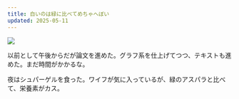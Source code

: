 ```yaml
---
title: 白いのは緑に比べてめちゃへぼい
updated: 2025-05-11
---
```

![](https://i.imgur.com/PSZRXta.jpeg)

以前として午後からだが論文を進めた。グラフ系を仕上げてつつ、テキストも進めた。まだ時間がかかるな。

夜はシュパーゲルを食った。ワイフが気に入っているが、緑のアスパラと比べて、栄養素がカス。